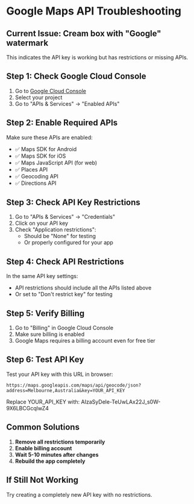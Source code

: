 # Google Maps API Troubleshooting

## Current Issue: Cream box with "Google" watermark

This indicates the API key is working but has restrictions or missing APIs.

## Step 1: Check Google Cloud Console

1. Go to [Google Cloud Console](https://console.cloud.google.com/)
2. Select your project
3. Go to "APIs & Services" → "Enabled APIs"

## Step 2: Enable Required APIs

Make sure these APIs are enabled:
- ✅ Maps SDK for Android
- ✅ Maps SDK for iOS  
- ✅ Maps JavaScript API (for web)
- ✅ Places API
- ✅ Geocoding API
- ✅ Directions API

## Step 3: Check API Key Restrictions

1. Go to "APIs & Services" → "Credentials"
2. Click on your API key
3. Check "Application restrictions":
   - Should be "None" for testing
   - Or properly configured for your app

## Step 4: Check API Restrictions

In the same API key settings:
- API restrictions should include all the APIs listed above
- Or set to "Don't restrict key" for testing

## Step 5: Verify Billing

1. Go to "Billing" in Google Cloud Console
2. Make sure billing is enabled
3. Google Maps requires a billing account even for free tier

## Step 6: Test API Key

Test your API key with this URL in browser:
```
https://maps.googleapis.com/maps/api/geocode/json?address=Melbourne,Australia&key=YOUR_API_KEY
```

Replace YOUR_API_KEY with: AIzaSyDele-TeUwLAx22J_s0W-9X6LBCGcqlwZ4

## Common Solutions

1. **Remove all restrictions temporarily**
2. **Enable billing account**
3. **Wait 5-10 minutes after changes**
4. **Rebuild the app completely**

## If Still Not Working

Try creating a completely new API key with no restrictions.
